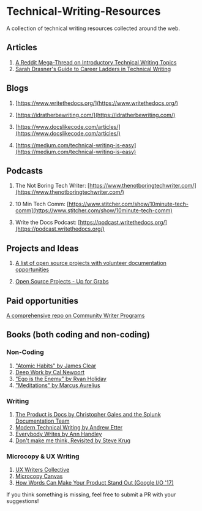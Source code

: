 # Technical-Writing-Resources
A collection of technical writing resources collected around the web. 

## Articles

1. [A Reddit Mega-Thread on Introductory Technical Writing Topics](https://www.reddit.com/r/technicalwriting/comments/bomlrj/read_this_before_asking_about_salaries_what/)
2. [Sarah Drasner's Guide to Career Ladders in Technical Writing](https://career-ladders.dev/docs/)

## Blogs

1. [https://www.writethedocs.org/](https://www.writethedocs.org/)

2. [https://idratherbewriting.com/](https://idratherbewriting.com/)

3. [https://www.docslikecode.com/articles/](https://www.docslikecode.com/articles/)

4. [https://medium.com/technical-writing-is-easy](https://medium.com/technical-writing-is-easy)

## Podcasts

1. The Not Boring Tech Writer: [https://www.thenotboringtechwriter.com/](https://www.thenotboringtechwriter.com/)

2. 10 Min Tech Comm: [https://www.stitcher.com/show/10minute-tech-comm](https://www.stitcher.com/show/10minute-tech-comm)

3. Write the Docs Podcast: [https://podcast.writethedocs.org/](https://podcast.writethedocs.org/)

## Projects and Ideas

1. [A list of open source projects with volunteer documentation opportunities](https://www.reddit.com/r/technicalwriting/comments/gcfmuh/a_list_of_open_source_projects_with_volunteer/)

2. [Open Source Projects - Up for Grabs](https://up-for-grabs.net/#/filters?labels=&tags=documentation)

## Paid opportunities

[A comprehensive repo on Community Writer Programs](https://github.com/malgamves/CommunityWriterPrograms)

## Books (both coding and non-coding)

### Non-Coding

1. ["Atomic Habits" by James Clear](https://www.goodreads.com/book/show/40121378-atomic-habits)
2. [Deep Work by Cal Newport](https://www.goodreads.com/book/show/25744928-deep-work)
3. ["Ego is the Enemy" by Ryan Holiday](http://www.goodreads.com/book/show/27036528-ego-is-the-enemy?from_search=true&search_version=service)
4. ["Meditations" by Marcus Aurelius](https://www.goodreads.com/book/show/662925.Meditations)

### Writing

1. [The Product is Docs by Christopher Gales and the Splunk Documentation Team](https://www.goodreads.com/book/show/37563319-the-product-is-docs)
2. [Modern Technical Writing by Andrew Etter](https://www.goodreads.com/book/show/28433138-modern-technical-writing)
3. [Everybody Writes by Ann Handley](https://www.goodreads.com/book/show/23001125-everybody-writes)
4. [Don't make me think, Revisited by Steve Krug](https://www.goodreads.com/book/show/18197267-don-t-make-me-think-revisited)

### Microcopy & UX Writing

1. [UX Writers Collective](https://uxwriterscollective.com/)
2. [Microcopy Canvas](https://uxdesign.cc/work-together-to-make-the-words-work-136cb7d5b807)
3. [How Words Can Make Your Product Stand Out (Google I/O '17)](https://www.youtube.com/watch?v=DIGfwUt53nI)

If you think something is missing, feel free to submit a PR with your suggestions! 

